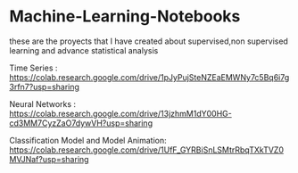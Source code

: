 # Machine-Learning-Notebooks

these are the proyects that I have created about supervised,non supervised learning and advance statistical analysis

Time Series : https://colab.research.google.com/drive/1pJyPujSteNZEaEMWNy7c5Bq6i7g3rfn7?usp=sharing

Neural Networks : https://colab.research.google.com/drive/13jzhmM1dY00HG-cd3MM7CyzZaO7dywVH?usp=sharing

Classification Model and Model Animation: https://colab.research.google.com/drive/1UfF_GYRBiSnLSMtrRbqTXkTVZ0MVJNaf?usp=sharing
